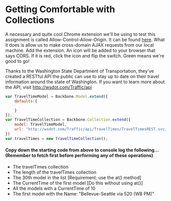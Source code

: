 # Getting Comfortable with Collections
A necessary and quite cool Chrome extension we'll be using to test this assignment is called Allow-Control-Allow-Origin.  It can be found [here](https://chrome.google.com/webstore/detail/allow-control-allow-origi/nlfbmbojpeacfghkpbjhddihlkkiljbi/related?hl=en).  What it does is allow us to make cross-domain AJAX requests from our local machine.  Add the extension.  An icon will be added to your browser that says CORS.  If it is red, click the icon and flip the switch.  Green means we're good to go!

Thanks to the Washington State Department of Transportation, they've created a RESTful API the public can use to stay up to date on their travel information around the state of Washington.  If you want to learn more about the API, visit  http://wsdot.com/Traffic/api

```javascript
var TravelTimeModel = Backbone.Model.extend({
	defaults:{

	}
});
var TravelTimeCollection = Backbone.Collection.extend({
	model: TravelTimeModel,
	url: "http://wsdot.com/Traffic/api/TravelTimes/TravelTimesREST.svc/GetTravelTimesAsJson?AccessCode=e901f9a2-936d-49fb-90a7-304f89fb5431"
})
var travelTimes = new TravelTimeCollection();
```

#### Copy down the starting code from above to console log the following... (Remember to fetch first before performing any of these operations)

- The travelTimes collection
- The length of the travelTimes collection
- The 30th model in the list [Requirement: use the at() method]
- The CurrentTime of the first model [Do this without using at()]
- All the models with a CurrentTime of 10
- The first model with the Name: "Bellevue-Seattle via 520 (WB PM)"
